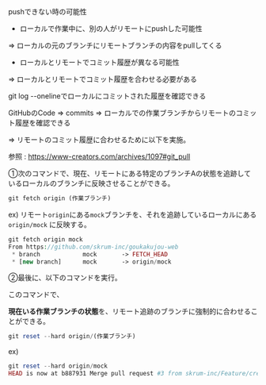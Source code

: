 pushできない時の可能性
- ローカルで作業中に、別の人がリモートにpushした可能性

⇒ ローカルの元のブランチにリモートブランチの内容をpullしてくる

- ローカルとリモートでコミット履歴が異なる可能性

⇒ ローカルとリモートでコミット履歴を合わせる必要がある

git log --onelineでローカルにコミットされた履歴を確認できる

GitHubのCode ⇒ commits ⇒ ローカルでの作業ブランチからリモートのコミット履歴を確認できる

⇒ リモートのコミット履歴に合わせるために以下を実施。

参照 : https://www-creators.com/archives/1097#git_pull

①次のコマンドで、現在、リモートにある特定のブランチAの状態を追跡しているローカルのブランチに反映させることができる。

```php
git fetch origin (作業ブランチ)
```

ex) リモート`origin`にある`mock`ブランチを、それを追跡しているローカルにある`origin/mock`
に反映する。

```php
git fetch origin mock
From https://github.com/skrum-inc/goukakujou-web
 * branch            mock       -> FETCH_HEAD
 * [new branch]      mock       -> origin/mock
```

②最後に、以下のコマンドを実行。

このコマンドで、

**現在いる作業ブランチの状態**を、リモート追跡のブランチに強制的に合わせることができる。

```php
git reset --hard origin/(作業ブランチ)
```

ex) 

```php
git reset --hard origin/mock          
HEAD is now at b887931 Merge pull request #3 from skrum-inc/Feature/create_base_code_auth
```
